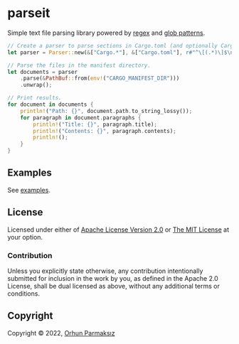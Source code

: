 # parseit

Simple text file parsing library powered by [regex](https://en.wikipedia.org/wiki/Regular_expression) and [glob patterns](<https://en.wikipedia.org/wiki/Glob_(programming)>).

```rs
// Create a parser to parse sections in Cargo.toml (and optionally Cargo.lock)
let parser = Parser::new(&["Cargo.*"], &["Cargo.toml"], r#"^\[(.*)\]$\n"#).unwrap();

// Parse the files in the manifest directory.
let documents = parser
    .parse(&PathBuf::from(env!("CARGO_MANIFEST_DIR")))
    .unwrap();

// Print results.
for document in documents {
    println!("Path: {}", document.path.to_string_lossy());
    for paragraph in document.paragraphs {
        println!("Title: {}", paragraph.title);
        println!("Contents: {}", paragraph.contents);
        println!();
    }
}
```

## Examples

See [examples](./examples/).

## License

Licensed under either of [Apache License Version 2.0](http://www.apache.org/licenses/LICENSE-2.0) or [The MIT License](http://opensource.org/licenses/MIT) at your option.

### Contribution

Unless you explicitly state otherwise, any contribution intentionally submitted for inclusion in the work by you, as defined in the Apache 2.0 License, shall be dual licensed as above, without any additional terms or conditions.

## Copyright

Copyright © 2022, [Orhun Parmaksız](mailto:orhunparmaksiz@gmail.com)

